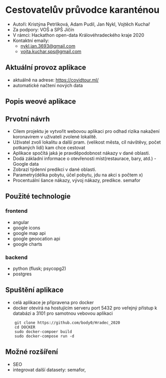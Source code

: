 # Cestovatelův průvodce karanténou

- Autoři: Kristýna Petrlíková, Adam Pudil, Jan Nykl, Vojtěch Kuchař
- Za podpory: VOŠ a SPŠ Jičín
- V rámci: Hackathon open-data Královéhradeckého kraje 2020
- Kontaktní emaily:
    - nykl.jan.3693@gmail.com
    - vojta.kuchar.sps@gmail.com

## Aktuální provoz aplikace

- aktuálně na adrese: https://covidtour.ml/
- automatické načtení nových data

## Popis weové aplikace

## Prvotní návrh

- Cílem projektu je vytvořit webovou aplikaci pro odhad rizika nakažení koronavirem v uživateli zvolené lokalitě.
- Uživatel zvolí lokalitu a další pram. (velikost města, cíl návštěvy, počet potkaných lidí) kam chce cestovat
- Aplikace spočítá jaká je pravděpodobnost nákazy v dané oblasti.
- Dodá základní informace o otevřenosti míst(restaurace, bary, atd.) -Google data
- Zobrazí týdenní predikci v dané oblasti.
- Parametry(délka pobytu, účel pobytu, jdu na akci s počtem x)
- Procentuální šance nákazy, vývoj nákazy, predikce. semafor

## Použité technologie

### frontend

- angular
- google icons
- google map api
- google geoocation api
- google charts

### backend

- python (flusk; psycopg2)
- postgres

## Spuštění aplikace

- celá aplikace je připravena pro docker
- docker otevírá na hostujícím serveru port 5432 pro veřejný přístup k databázi a 3101 pro samotnou vebovou aplikaci

```
    git clone https://github.com/body0/Hradec_2020
    cd DOCKER
    sudo docker-compoer build
    sudo docker-compose run -d
```


## Možné rozšíření

- SEO
- integrovat další datasety: semafor,


